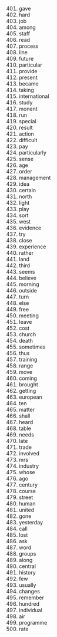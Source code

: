 
401. gave
402. hard
403. job
404. among
405. staff
406. read
407. process
408. line
409. future
410. particular
411. provide
412. present
413. became
414. taking
415. international
416. study
417. monent
418. run
419. special
420. result
421. action
422. difficult
423. pay
424. particularly
425. sense
426. age
427. order
428. management
429. idea
430. certain
431. north
432. light
433. play
434. sort
435. west
436. evidence
437. try
438. close
439. experience
440. rather
441. land
442. third
443. seems
444. believe
445. morning
446. outside
447. turn
448. else
449. free
450. meeting
451. leave
452. cost
453. church
454. death
455. sometimes
456. thus
457. training
458. range
459. move
460. coming
461. brought
462. getting
463. european
464. ten
465. matter
466. shall
467. heard
468. table
469. needs
470. late
471. trade
472. involved
473. mrs
474. industry
475. whose
476. ago
477. century
478. course
479. street
480. human
481. united
482. gone
483. yesterday
484. call
485. lost
486. ask
487. word
488. groups
489. along
490. central
491. history
492. few
493. usually
494. changes
495. remember
496. hundred
497. individual
498. air
499. programme
500. rate